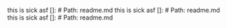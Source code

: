this is sick asf
[]: # Path: readme.md
this is sick asf
[]: # Path: readme.md
this is sick asf
[]: # Path: readme.md